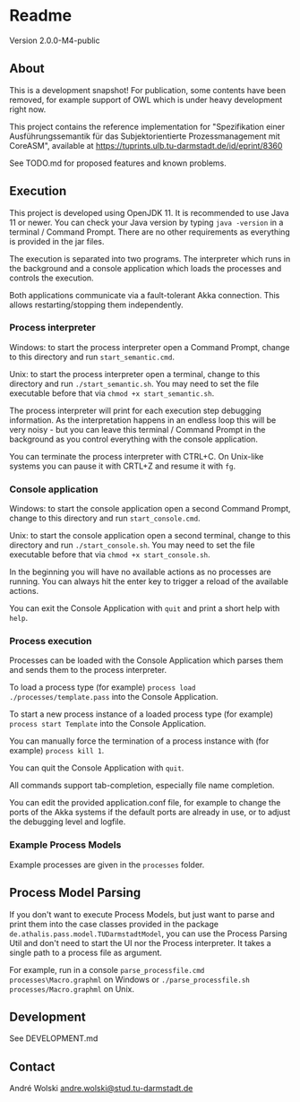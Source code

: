 # Readme

Version 2.0.0-M4-public

## About

This is a development snapshot! For publication, some contents have been removed, for example support of OWL which is under heavy development right now.

This project contains the reference implementation for "Spezifikation einer Ausführungssemantik für das Subjektorientierte Prozessmanagement mit CoreASM", available at https://tuprints.ulb.tu-darmstadt.de/id/eprint/8360

See TODO.md for proposed features and known problems.

## Execution

This project is developed using OpenJDK 11. It is recommended to use Java 11 or newer. You can check your Java version by typing `java -version` in a terminal / Command Prompt. There are no other requirements as everything is provided in the jar files.

The execution is separated into two programs. The interpreter which runs in the background and a console application which loads the processes and controls the execution.

Both applications communicate via a fault-tolerant Akka connection. This allows restarting/stopping them independently.

### Process interpreter

Windows: to start the process interpreter open a Command Prompt, change to this directory and run `start_semantic.cmd`.

Unix: to start the process interpreter open a terminal, change to this directory and run `./start_semantic.sh`. You may need to set the file executable before that via `chmod +x start_semantic.sh`.

The process interpreter will print for each execution step debugging information. As the interpretation happens in an endless loop this will be very noisy - but you can leave this terminal / Command Prompt in the background as you control everything with the console application.


You can terminate the process interpreter with CTRL+C. On Unix-like systems you can pause it with CRTL+Z and resume it with `fg`.


### Console application

Windows: to start the console application open a second Command Prompt, change to this directory and run `start_console.cmd`.

Unix: to start the console application open a second terminal, change to this directory and run `./start_console.sh`. You may need to set the file executable before that via `chmod +x start_console.sh`.

In the beginning you will have no available actions as no processes are running. You can always hit the enter key to trigger a reload of the available actions.

You can exit the Console Application with `quit` and print a short help with `help`.


### Process execution

Processes can be loaded with the Console Application which parses them and sends them to the process interpreter.

To load a process type (for example) `process load ./processes/template.pass` into the Console Application.

To start a new process instance of a loaded process type (for example) `process start Template` into the Console Application.

You can manually force the termination of a process instance with (for example) `process kill 1`.

You can quit the Console Application with `quit`.

All commands support tab-completion, especially file name completion.

You can edit the provided application.conf file, for example to change the ports of the Akka systems if the default ports are already in use, or to adjust the debugging level and logfile.


### Example Process Models

Example processes are given in the `processes` folder.

## Process Model Parsing

If you don't want to execute Process Models, but just want to parse and print them
into the case classes provided in the package `de.athalis.pass.model.TUDarmstadtModel`,
you can use the Process Parsing Util
and don't need to start the UI nor the Process interpreter.
It takes a single path to a process file as argument.

For example, run in a console `parse_processfile.cmd processes\Macro.graphml` on Windows
or `./parse_processfile.sh processes/Macro.graphml` on Unix.



## Development

See DEVELOPMENT.md


## Contact

André Wolski <andre.wolski@stud.tu-darmstadt.de>
